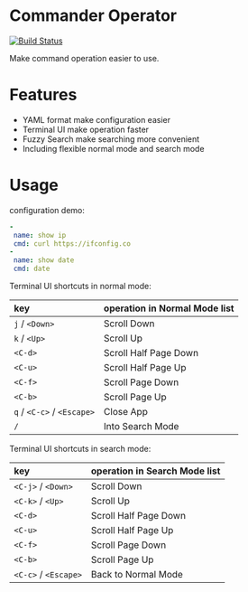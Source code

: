 # Commander Operator

[![Build Status](https://github.com/Fedomn/c/workflows/Go/badge.svg)](https://github.com/Fedomn/c/actions)

Make command operation easier to use.

# Features

* YAML format make configuration easier
* Terminal UI make operation faster
* Fuzzy Search make searching more convenient
* Including flexible normal mode and search mode

# Usage

configuration demo:

```yaml
-
 name: show ip
 cmd: curl https://ifconfig.co
-
 name: show date
 cmd: date
```

Terminal UI shortcuts in normal mode:

| key | operation in Normal Mode list |
| :--- | :--- |
| `j` / `<Down>` | Scroll Down |
| `k` / `<Up>` | Scroll Up |
| `<C-d>` | Scroll Half Page Down |
| `<C-u>` | Scroll Half Page Up |
| `<C-f>` | Scroll Page Down |
| `<C-b>` | Scroll Page Up |
| `q` / `<C-c>` / `<Escape>` | Close App |
| `/` | Into Search Mode |


Terminal UI shortcuts in search mode:

| key | operation in Search Mode list |
| :--- | :--- |
| `<C-j>` / `<Down>` | Scroll Down |
| `<C-k>` / `<Up>` | Scroll Up |
| `<C-d>` | Scroll Half Page Down |
| `<C-u>` | Scroll Half Page Up |
| `<C-f>` | Scroll Page Down |
| `<C-b>` | Scroll Page Up |
| `<C-c>` / `<Escape>` | Back to Normal Mode |
